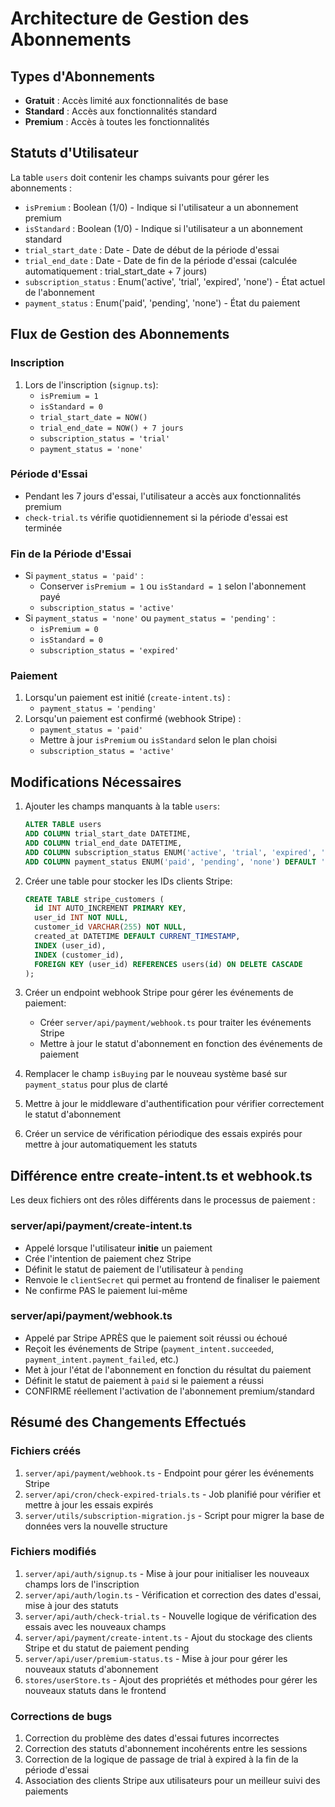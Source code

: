 # Architecture de Gestion des Abonnements

## Types d'Abonnements
- **Gratuit** : Accès limité aux fonctionnalités de base
- **Standard** : Accès aux fonctionnalités standard
- **Premium** : Accès à toutes les fonctionnalités

## Statuts d'Utilisateur
La table `users` doit contenir les champs suivants pour gérer les abonnements :

- `isPremium` : Boolean (1/0) - Indique si l'utilisateur a un abonnement premium
- `isStandard` : Boolean (1/0) - Indique si l'utilisateur a un abonnement standard
- `trial_start_date` : Date - Date de début de la période d'essai
- `trial_end_date` : Date - Date de fin de la période d'essai (calculée automatiquement : trial_start_date + 7 jours)
- `subscription_status` : Enum('active', 'trial', 'expired', 'none') - État actuel de l'abonnement
- `payment_status` : Enum('paid', 'pending', 'none') - État du paiement

## Flux de Gestion des Abonnements

### Inscription
1. Lors de l'inscription (`signup.ts`):
   - `isPremium = 1`
   - `isStandard = 0`
   - `trial_start_date = NOW()`
   - `trial_end_date = NOW() + 7 jours`
   - `subscription_status = 'trial'`
   - `payment_status = 'none'`

### Période d'Essai
- Pendant les 7 jours d'essai, l'utilisateur a accès aux fonctionnalités premium
- `check-trial.ts` vérifie quotidiennement si la période d'essai est terminée

### Fin de la Période d'Essai
- Si `payment_status = 'paid'` :
  - Conserver `isPremium = 1` ou `isStandard = 1` selon l'abonnement payé
  - `subscription_status = 'active'`
- Si `payment_status = 'none'` ou `payment_status = 'pending'` :
  - `isPremium = 0`
  - `isStandard = 0`
  - `subscription_status = 'expired'`

### Paiement
1. Lorsqu'un paiement est initié (`create-intent.ts`) :
   - `payment_status = 'pending'`
2. Lorsqu'un paiement est confirmé (webhook Stripe) :
   - `payment_status = 'paid'`
   - Mettre à jour `isPremium` ou `isStandard` selon le plan choisi
   - `subscription_status = 'active'`

## Modifications Nécessaires

1. Ajouter les champs manquants à la table `users`:
   ```sql
   ALTER TABLE users 
   ADD COLUMN trial_start_date DATETIME,
   ADD COLUMN trial_end_date DATETIME,
   ADD COLUMN subscription_status ENUM('active', 'trial', 'expired', 'none') DEFAULT 'none',
   ADD COLUMN payment_status ENUM('paid', 'pending', 'none') DEFAULT 'none';
   ```

2. Créer une table pour stocker les IDs clients Stripe:
   ```sql
   CREATE TABLE stripe_customers (
     id INT AUTO_INCREMENT PRIMARY KEY,
     user_id INT NOT NULL,
     customer_id VARCHAR(255) NOT NULL,
     created_at DATETIME DEFAULT CURRENT_TIMESTAMP,
     INDEX (user_id),
     INDEX (customer_id),
     FOREIGN KEY (user_id) REFERENCES users(id) ON DELETE CASCADE
   );
   ```

3. Créer un endpoint webhook Stripe pour gérer les événements de paiement:
   - Créer `server/api/payment/webhook.ts` pour traiter les événements Stripe
   - Mettre à jour le statut d'abonnement en fonction des événements de paiement

4. Remplacer le champ `isBuying` par le nouveau système basé sur `payment_status` pour plus de clarté

5. Mettre à jour le middleware d'authentification pour vérifier correctement le statut d'abonnement

6. Créer un service de vérification périodique des essais expirés pour mettre à jour automatiquement les statuts

## Différence entre create-intent.ts et webhook.ts

Les deux fichiers ont des rôles différents dans le processus de paiement :

### server/api/payment/create-intent.ts
- Appelé lorsque l'utilisateur **initie** un paiement
- Crée l'intention de paiement chez Stripe
- Définit le statut de paiement de l'utilisateur à `pending`
- Renvoie le `clientSecret` qui permet au frontend de finaliser le paiement
- Ne confirme PAS le paiement lui-même

### server/api/payment/webhook.ts
- Appelé par Stripe APRÈS que le paiement soit réussi ou échoué
- Reçoit les événements de Stripe (`payment_intent.succeeded`, `payment_intent.payment_failed`, etc.)
- Met à jour l'état de l'abonnement en fonction du résultat du paiement
- Définit le statut de paiement à `paid` si le paiement a réussi
- CONFIRME réellement l'activation de l'abonnement premium/standard

## Résumé des Changements Effectués

### Fichiers créés
1. `server/api/payment/webhook.ts` - Endpoint pour gérer les événements Stripe
2. `server/api/cron/check-expired-trials.ts` - Job planifié pour vérifier et mettre à jour les essais expirés
3. `server/utils/subscription-migration.js` - Script pour migrer la base de données vers la nouvelle structure

### Fichiers modifiés
1. `server/api/auth/signup.ts` - Mise à jour pour initialiser les nouveaux champs lors de l'inscription
2. `server/api/auth/login.ts` - Vérification et correction des dates d'essai, mise à jour des statuts
3. `server/api/auth/check-trial.ts` - Nouvelle logique de vérification des essais avec les nouveaux champs
4. `server/api/payment/create-intent.ts` - Ajout du stockage des clients Stripe et du statut de paiement pending
5. `server/api/user/premium-status.ts` - Mise à jour pour gérer les nouveaux statuts d'abonnement
6. `stores/userStore.ts` - Ajout des propriétés et méthodes pour gérer les nouveaux statuts dans le frontend

### Corrections de bugs
1. Correction du problème des dates d'essai futures incorrectes
2. Correction des statuts d'abonnement incohérents entre les sessions
3. Correction de la logique de passage de trial à expired à la fin de la période d'essai
4. Association des clients Stripe aux utilisateurs pour un meilleur suivi des paiements

